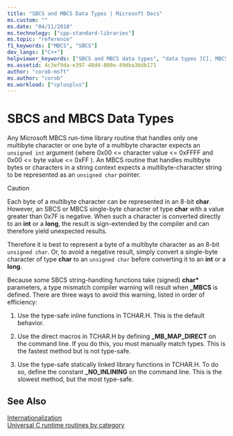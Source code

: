 ```yaml
---
title: "SBCS and MBCS Data Types | Microsoft Docs"
ms.custom: ""
ms.date: "04/11/2018"
ms.technology: ["cpp-standard-libraries"]
ms.topic: "reference"
f1_keywords: ["MBCS", "SBCS"]
dev_langs: ["C++"]
helpviewer_keywords: ["SBCS and MBCS data types", "data types [C], MBCS and SBCS"]
ms.assetid: 4c3ef9da-e397-48d4-800e-49dba36db171
author: "corob-msft"
ms.author: "corob"
ms.workload: ["cplusplus"]
---
```

# SBCS and MBCS Data Types

Any Microsoft MBCS run-time library routine that handles only one multibyte character or one byte of a multibyte character expects an `unsigned int` argument (where 0x00 <= character value <= 0xFFFF and 0x00 <= byte value <= 0xFF ). An MBCS routine that handles multibyte bytes or characters in a string context expects a multibyte-character string to be represented as an `unsigned char` pointer.

> [!CAUTION]
> Each byte of a multibyte character can be represented in an 8-bit **char**. However, an SBCS or MBCS single-byte character of type **char** with a value greater than 0x7F is negative. When such a character is converted directly to an **int** or a **long**, the result is sign-extended by the compiler and can therefore yield unexpected results.

Therefore it is best to represent a byte of a multibyte character as an 8-bit `unsigned char`. Or, to avoid a negative result, simply convert a single-byte character of type **char** to an `unsigned char` before converting it to an **int** or a **long**.

Because some SBCS string-handling functions take (signed) <strong>char\*</strong> parameters, a type mismatch compiler warning will result when **_MBCS** is defined. There are three ways to avoid this warning, listed in order of efficiency:

1. Use the type-safe inline functions in TCHAR.H. This is the default behavior.

1. Use the direct macros in TCHAR.H by defining **_MB_MAP_DIRECT** on the command line. If you do this, you must manually match types. This is the fastest method but is not type-safe.

1. Use the type-safe statically linked library functions in TCHAR.H. To do so, define the constant **_NO_INLINING** on the command line. This is the slowest method, but the most type-safe.

## See Also

[Internationalization](../c-runtime-library/internationalization.md)<br/>
[Universal C runtime routines by category](../c-runtime-library/run-time-routines-by-category.md)<br/>
